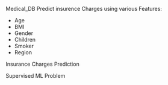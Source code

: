 Medical_DB
Predict insurence Charges using various Features:
* Age
* BMI
* Gender
* Children
* Smoker
* Region

Insurance Charges Prediction

Supervised ML Problem
